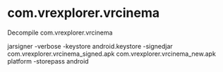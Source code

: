 # com.vrexplorer.vrcinema
Decompile com.vrexplorer.vrcinema

jarsigner -verbose -keystore android.keystore -signedjar com.vrexplorer.vrcinema_signed.apk com.vrexplorer.vrcinema_new.apk platform -storepass android
